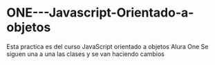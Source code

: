 # ONE---Javascript-Orientado-a-objetos
Esta practica es del curso JavaScript orientado a objetos Alura One
Se siguen una a una las clases y se van haciendo cambios
